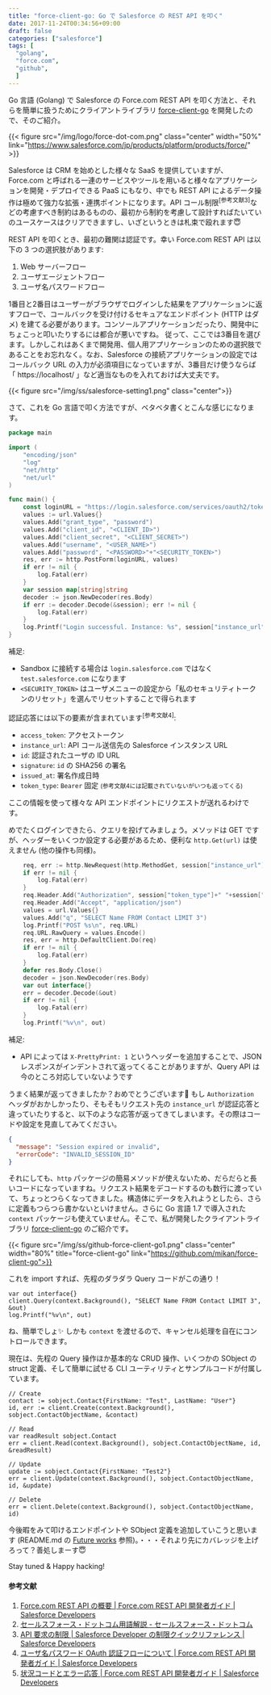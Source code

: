```yaml
---
title: "force-client-go: Go で Salesforce の REST API を叩く"
date: 2017-11-24T00:34:56+09:00
draft: false
categories: ["salesforce"]
tags: [
  "golang",
  "force.com",
  "github",
  ]
---
```


Go 言語 (Golang) で Salesforce の Force.com REST API を叩く方法と、それらを簡単に扱うためにクライアントライブラリ [force-client-go](https://github.com/mikan/force-client-go) を開発したので、そのご紹介。

{{< figure src="/img/logo/force-dot-com.png" class="center" width="50%" link="https://www.salesforce.com/jp/products/platform/products/force/" >}}

Salesforce は CRM を始めとした様々な SaaS を提供していますが、Force.com と呼ばれる一連のサービスやツールを用いると様々なアプリケーションを開発・デプロイできる PaaS にもなり、中でも REST API によるデータ操作は極めて強力な拡張・連携ポイントになります。API コール制限<sup>[参考文献3]</sup>などの考慮すべき制約はあるものの、最初から制約を考慮して設計すればたいていのユースケースはクリアできますし、いざというときは札束で殴れます:innocent:

REST API を叩くとき、最初の難関は認証です。幸い Force.com REST API は以下の 3 つの選択肢があります:

1. Web サーバーフロー
2. ユーザエージェントフロー
3. ユーザ名パスワードフロー

1番目と2番目はユーザーがブラウザでログインした結果をアプリケーションに返すフローで、コールバックを受け付けるセキュアなエンドポイント (HTTP はダメ) を建てる必要があります。コンソールアプリケーションだったり、開発中にちょこっと叩いたりするには都合が悪いですね。
従って、ここでは3番目を選びます。しかしこれはあくまで開発用、個人用アプリケーションのための選択肢であることをお忘れなく。なお、Salesforce の接続アプリケーションの設定ではコールバック URL の入力が必須項目になっていますが、3番目だけ使うならば「 https://localhost/ 」など適当なものを入れておけば大丈夫です。

{{< figure src="/img/ss/salesforce-setting1.png" class="center">}}

さて、これを Go 言語で叩く方法ですが、ベタベタ書くとこんな感じになります。

```go
package main

import (
	"encoding/json"
	"log"
	"net/http"
	"net/url"
)

func main() {
	const loginURL = "https://login.salesforce.com/services/oauth2/token"
	values := url.Values{}
	values.Add("grant_type", "password")
	values.Add("client_id", "<CLIENT_ID>")
	values.Add("client_secret", "<CLIENT_SECRET>")
	values.Add("username", "<USER_NAME>")
	values.Add("password", "<PASSWORD>"+"<SECURITY_TOKEN>")
	res, err := http.PostForm(loginURL, values)
	if err != nil {
		log.Fatal(err)
	}
	var session map[string]string
	decoder := json.NewDecoder(res.Body)
	if err := decoder.Decode(&session); err != nil {
		log.Fatal(err)
	}
	log.Printf("Login successful. Instance: %s", session["instance_url"])
}
```

補足:

- Sandbox に接続する場合は `login.salesforce.com` ではなく `test.salesforce.com` になります
- `<SECURITY_TOKEN>` はユーザメニューの設定から「私のセキュリティトークンのリセット」を選んでリセットすることで得られます

認証応答には以下の要素が含まれています<sup>[参考文献4]</sup>:

- `access_token`: アクセストークン
- `instance_url`: API コール送信先の Salesforce インスタンス URL
- `id`: 認証されたユーザの ID URL
- `signature`: `id` の SHA256 の署名
- `issued_at`: 署名作成日時
- `token_type`: `Bearer` 固定 <small>(参考文献4には記載されていないがいつも返ってくる)</small>

ここの情報を使って様々な API エンドポイントにリクエストが送れるわけです。

めでたくログインできたら、クエリを投げてみましょう。メソッドは GET ですが、ヘッダーをいくつか設定する必要があるため、便利な `http.Get(url)` は使えません (他の操作も同様)。

```go
	req, err := http.NewRequest(http.MethodGet, session["instance_url"]+"/services/data/v41.0/query", nil)
	if err != nil {
		log.Fatal(err)
	}
	req.Header.Add("Authorization", session["token_type"]+" "+session["access_token"])
	req.Header.Add("Accept", "application/json")
	values = url.Values{}
	values.Add("q", "SELECT Name FROM Contact LIMIT 3")
	log.Printf("POST %s\n", req.URL)
	req.URL.RawQuery = values.Encode()
	res, err = http.DefaultClient.Do(req)
	if err != nil {
		log.Fatal(err)
	}
	defer res.Body.Close()
	decoder = json.NewDecoder(res.Body)
	var out interface{}
	err = decoder.Decode(&out)
	if err != nil {
		log.Fatal(err)
	}
	log.Printf("%v\n", out)
```

補足:

- API によっては `X-PrettyPrint: 1` というヘッダーを追加することで、JSON レスポンスがインデントされて返ってくることがありますが、Query API は今のところ対応していないようです

うまく結果が返ってきましたか？おめでとうございます:tada: もし `Authorization` ヘッダがおかしかったり、そもそもリクエスト先の `instance_url` が認証応答と違っていたりすると、以下のような応答が返ってきてしまいます。その際はコードや設定を見直してみてください。

```json
{
  "message": "Session expired or invalid",
  "errorCode": "INVALID_SESSION_ID"
}
```

それにしても、`http` パッケージの簡易メソッドが使えないため、だらだらと長いコードになっていますね。リクエスト結果をデコードするのも数行に渡っていて、ちょっとつらくなってきました。構造体にデータを入れようとしたら、さらに定義もつらつら書かないといけません。さらに Go 言語 1.7 で導入された `context` パッケージも使えていません。そこで、私が開発したクライアントライブラリ [force-client-go](https://github.com/mikan/force-client-go) のご紹介です。

{{< figure src="/img/ss/github-force-client-go1.png" class="center" width="80%" title="force-client-go" link="https://github.com/mikan/force-client-go">}}

これを import すれば、先程のダラダラ Query コードがこの通り！

```
var out interface{}
client.Query(context.Background(), "SELECT Name FROM Contact LIMIT 3", &out)
log.Printf("%v\n", out)
```

ね、簡単でしょ:sparkles: しかも `context` を渡せるので、キャンセル処理を自在にコントロールできます。

現在は、先程の Query 操作ほか基本的な CRUD 操作、いくつかの SObject の struct 定義、そして簡単に試せる CLI ユーティリティとサンプルコードが付属しています。

```
// Create
contact := sobject.Contact{FirstName: "Test", LastName: "User"}
id, err := client.Create(context.Background(), sobject.ContactObjectName, &contact)

// Read
var readResult sobject.Contact
err = client.Read(context.Background(), sobject.ContactObjectName, id, &readResult)

// Update
update := sobject.Contact{FirstName: "Test2"}
err = client.Update(context.Background(), sobject.ContactObjectName, id, &update)

// Delete
err = client.Delete(context.Background(), sobject.ContactObjectName, id)
```

今後暇をみて叩けるエンドポイントや SObject 定義を追加していこうと思います (README.md の [Future works](https://github.com/mikan/force-client-go#future-works) 参照)。・・・それより先にカバレッジを上げろって？善処しまーす:innocent:

Stay tuned & Happy hacking!

#### 参考文献

1. [Force.com REST API の概要 | Force.com REST API 開発者ガイド | Salesforce Developers](https://developer.salesforce.com/docs/atlas.ja-jp.api_rest.meta/api_rest/intro_what_is_rest_api.htm)
2. [セールスフォース・ドットコム用語解説 - セールスフォース・ドットコム](https://www.salesforce.com/jp/campaign/dictionary/)
3. [API 要求の制限 | Salesforce Developer の制限クイックリファレンス | Salesforce Developers](https://developer.salesforce.com/docs/atlas.ja-jp.salesforce_app_limits_cheatsheet.meta/salesforce_app_limits_cheatsheet/salesforce_app_limits_platform_api.htm)
4. [ユーザ名パスワード OAuth 認証フローについて | Force.com REST API 開発者ガイド | Salesforce Developers](https://developer.salesforce.com/docs/atlas.ja-jp.api_rest.meta/api_rest/intro_understanding_username_password_oauth_flow.htm)
5. [状況コードとエラー応答 | Force.com REST API 開発者ガイド | Salesforce Developers](https://developer.salesforce.com/docs/atlas.ja-jp.api_rest.meta/api_rest/errorcodes.htm)
